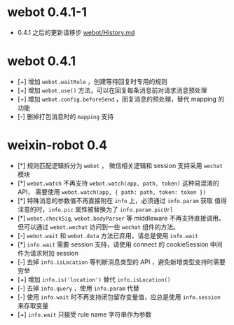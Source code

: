 webot 0.4.1-1
===============

- 0.4.1 之后的更新请移步 [webot/History.md](https://github.com/node-webot/webot/blob/master/History.md)

webot 0.4.1
===============

- [+] 增加 `webot.waitRule` ，创建等待回复时专用的规则
- [+] 增加 `webot.use()` 方法，可以在回复每条消息前对请求消息预处理
- [+] 增加 `webot.config.beforeSend` ，回复消息的预处理，替代 mapping 的功能
- [-] 删掉打包消息时的 `mapping` 支持

weixin-robot 0.4
================

- [*] 规则匹配逻辑拆分为 `webot` ， 微信相关逻辑和 session 支持采用 `wechat` 模块
- [*] `webot.watch` 不再支持 `webot.watch(app, path, token)` 这种易混淆的 API，
  需要使用 `webot.watch(app, { path: path, token: token })`
- [*] 特殊消息的参数值不再直接附在 `info` 上，必须通过 `info.param` 获取
  值得注意的时，`info.pic` 属性被替换为了 `info.param.picUrl`
- [*] `webot.checkSig`, `webot.bodyParser` 等 middleware 不再支持直接调用。
  但可以通过 `webot.wechat` 访问到一些 `wechat` 组件的方法。
- [-] `webot.wait` 和 `webot.data` 方法已弃用，请总是使用 `info.wait`
- [*] `info.wait` 需要 session 支持，请使用 connect 的 cookieSession 中间件为请求附加 session
- [-] 去掉 `info.isLocation` 等判断消息类型的 API ，避免新增类型支持时需要穷举
- [+] 增加 `info.is('location')` 替代 `info.isLocation()`
- [-] 去掉 `info.query` ，使用 `info.param` 代替
- [-] 使用 `info.wait` 时不再支持闭包留存变量值，应总是使用 `info.session` 来存取变量
- [+] `info.wait` 只接受 rule name 字符串作为参数
